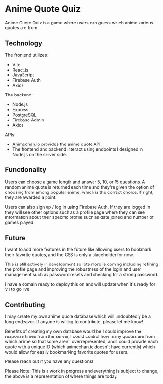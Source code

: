 # Anime Quote Quiz

Anime Quote Quiz is a game where users can guess which anime various quotes are from.

## Technology

The frontend utilizes:
* Vite
* React.js
* JavaScript
* Firebase Auth
* Axios

The backend:
* Node.js
* Express
* PostgreSQL
* Firebase Admin
* Axios

APIs:

* [Animechan.io](https://animechan.io/) provides the anime quote API.
* The frontend and backend interact using endpoints I designed in Node.js on the server side.

## Functionality

Users can choose a game length and answer 5, 10, or 15 questions. A random anime quote is returned each time and they're given the option of choosing from among popular anime, which is the correct choice. If right, they are awarded a point.

Users can also sign up / log in using Firebase Auth. If they are logged in they will see other options such as a profile page where they can see information about their specific profile such as date joined and number of games played.

## Future

I want to add more features in the future like allowing users to bookmark their favorite quotes, and the CSS is only a placeholder for now.

This is still actively in development so lots more is coming including refining the profile page and improving the robustness of the login and user management such as password resets and checking for a strong password.

I have a domain ready to deploy this on and will update when it's ready for V1 to go live.

## Contributing

I may create my own anime quote database which will undoubtedly be a long endeavor. If anyone is willing to contribute, please let me know!

Benefits of creating my own database would be I could improve the response times from the server, I could control how many quotes are from which anime so that some aren't overrepresented, and I could provide each quote with a unique ID (which animechan.io doesn't have currently) which would allow for easily bookmarking favorite quotes for users.

Please reach out if you have any questions!

Please Note: This is a work in progress and everything is subject to change, the above is a representation of where things are today.
